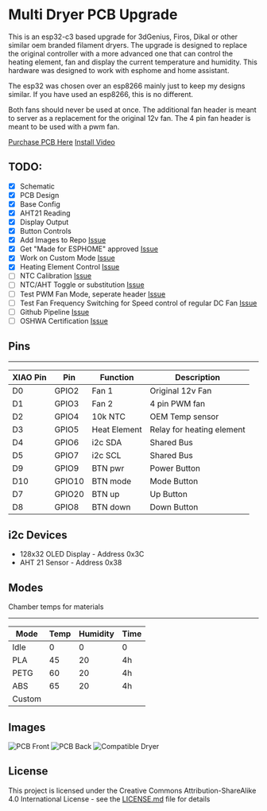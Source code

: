 # Multi Dryer PCB Upgrade

This is an esp32-c3 based upgrade for 3dGenius, Firos, Dikal or other similar oem branded filament dryers. The upgrade is designed to replace the original controller with a more advanced one that can control the heating element, fan and display the current temperature and humidity. This hardware was designed to work with esphome and home assistant. 

The esp32 was chosen over an esp8266 mainly just to keep my designs similar. If you have used an esp8266, this is no different.

Both fans should never be used at once. The additional fan header is meant to server as a replacement for the original 12v fan. The 4 pin fan header is meant to be used with a pwm fan.

[Purchase PCB Here](https://shop.silocitylabs.com/products/3dgenius-dikale-firos-smart-pcb-esp32-conversion-preorder)
[Install Video](https://www.youtube.com/watch?v=-EcRqxpuliQ)

## TODO:

- [x] Schematic
- [x] PCB Design
- [x] Base Config
- [x] AHT21 Reading
- [x] Display Output
- [x] Button Controls
- [x] Add Images to Repo [Issue](https://github.com/SiloCityLabs/esp32-dikale-dryer/issues/2)
- [x] Get "Made for ESPHOME" approved [Issue](https://github.com/SiloCityLabs/esp32-dikale-dryer/issues/1)
- [x] Work on Custom Mode [Issue](https://github.com/SiloCityLabs/esp32-dikale-dryer/issues/3)
- [x] Heating Element Control [Issue](https://github.com/SiloCityLabs/esp32-dikale-dryer/issues/4)
- [ ] NTC Calibration [Issue](https://github.com/SiloCityLabs/esp32-dikale-dryer/issues/5)
- [ ] NTC/AHT Toggle or substitution [Issue](https://github.com/SiloCityLabs/esp32-dikale-dryer/issues/6)
- [ ] Test PWM Fan Mode, seperate header [Issue](https://github.com/SiloCityLabs/esp32-dikale-dryer/issues/7)
- [ ] Test Fan Frequency Switching for Speed control of regular DC Fan [Issue](https://github.com/SiloCityLabs/esp32-dikale-dryer/issues/8)
- [ ] Github Pipeline [Issue](https://github.com/SiloCityLabs/esp32-dikale-dryer/issues/9)
- [ ] OSHWA Certification [Issue](https://github.com/SiloCityLabs/esp32-dikale-dryer/issues/10)

## Pins

-------------------
| XIAO Pin | Pin | Function | Description |
| --- | --- | --- | --- |
| D0 | GPIO2 | Fan 1 | Original 12v Fan |
| D1 | GPIO3 | Fan 2 | 4 pin PWM fan |
| D2 | GPIO4 | 10k NTC | OEM Temp sensor |
| D3 | GPIO5 | Heat Element | Relay for heating element |
| D4 | GPIO6 | i2c SDA | Shared Bus |
| D5 | GPIO7 | i2c SCL | Shared Bus |
| D9 | GPIO9 | BTN pwr | Power Button |
| D10 | GPIO10 | BTN mode | Mode Button |
| D7 | GPIO20 | BTN up | Up Button |
| D8 | GPIO8 | BTN down | Down Button |


## i2c Devices

- 128x32 OLED Display - Address 0x3C
- AHT 21 Sensor - Address 0x38

## Modes

Chamber temps for materials

-------------------
| Mode | Temp | Humidity | Time |
| --- | --- | --- | --- |
| Idle | 0 | 0 | 0 |
| PLA | 45 | 20 | 4h |
| PETG | 60 | 20 | 4h |
| ABS | 65 | 20 | 4h |
| Custom |  |  |  |

## Images

![PCB Front](https://shop.silocitylabs.com/cdn/shop/files/dikale-esp32-pcb-front.webp "PCB Front")
![PCB Back](https://shop.silocitylabs.com/cdn/shop/files/dikale-esp32-pcb-back.webp "PCB Back")
![Compatible Dryer](https://shop.silocitylabs.com/cdn/shop/files/compatible-dikale-unit.jpg "Compatible Dryer")

## License

This project is licensed under the Creative Commons Attribution-ShareAlike 4.0 International License - see the [LICENSE.md](LICENSE.md) file for details
